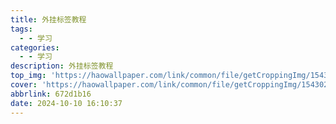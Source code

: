 ```yaml
---
title: 外挂标签教程
tags:
  - - 学习
categories:
  - - 学习
description: 外挂标签教程
top_img: 'https://haowallpaper.com/link/common/file/getCroppingImg/15430251672539456'
cover: 'https://haowallpaper.com/link/common/file/getCroppingImg/15430251672539456'
abbrlink: 672d1b16
date: 2024-10-10 16:10:37
---
```

